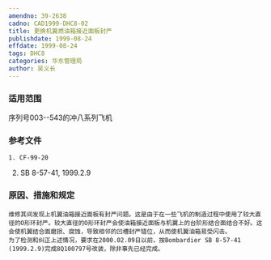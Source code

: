 ```yaml
---
amendno: 39-2638
cadno: CAD1999-DHC8-02
title: 更换机翼燃油箱接近面板封严
publishdate: 1999-08-24
effdate: 1999-08-24
tags: DHC8
categories: 华东管理局
author: 吴义长
---
```


### 适用范围 
序列号003--543的冲八系列飞机

### 参考文件
    1. CF-99-20 
2. SB 8-57-41, 1999.2.9 


### 原因、措施和规定 
    维修其间发现上机翼油箱接近面板有封严问题。这是由于在一些飞机的制造过程中使用了较大直径的O形环封严。较大直径的O形环封严会使油箱接近面板与机翼上的台阶形结合面结合不好。这会使机翼结合面磨损、腐蚀，导致相邻的凹槽封严错位，从而使机翼油箱易受闪击。 
    为了检测和纠正上述情况，要求在2000.02.09日以前，按Bombardier SB 8-57-41 (1999.2.9)完成8Q100797号改装，除非事先已经完成。
